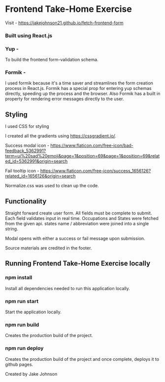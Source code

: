 # Frontend Take-Home Exercise

Visit - https://jakejohnson21.github.io/fetch-frontend-form

### Built using React.js

### Yup -

To build the frontend form-validation schema.

### Formik -

I used formik because it's a time saver and streamlines the form creation process in React.js. Formik has a special prop for entering yup schemas directly, speeding up the process and the browser. Also Formik has a built in property for rendering error messages directly to the user.

## Styling

I used CSS for styling

I created all the gradients using https://cssgradient.io/.

Success modal icon - https://www.flaticon.com/free-icon/bad-feedback_5362991?term=ui%20sad%20emoji&page=1&position=69&page=1&position=69&related_id=5362991&origin=search

Fail tooltip icon - https://www.flaticon.com/free-icon/success_1656126?related_id=1656126&origin=search

Normalize.css was used to clean up the code.

## Functionality

Straight forward create user form. All fields must be complete to submit. Each field validates input in real time.
Occupations and States were fetched from the given api. states name / abbreviation were joined into a single string.

Modal opens with either a success or fail message upon submission.

Source materials are credited in the footer.

## Running Frontend Take-Home Exercise locally

### npm install

Install all dependencies needed to run this application locally.

### npm run start

Start the application locally.

### npm run build

Creates the production build of the project.

### npm run deploy

Creates the production build of the project and once complete, deploys it to github pages.

Created by Jake Johnson
